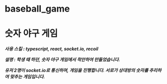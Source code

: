 # baseball_game
<h1>숫자 야구 게임</h1>

<h5>사용 스킬 : typescript, react, socket.io, recoil </p>

<p>설명 : 학생 때 하던, 숫자 야구 게임에서 착안하여 만들었습니다. </p>
<p>유저 2명이 socket.io로 통신하며, 게임을 진행합니다. 서로가 상대방의 숫자를 추리하여 맞추는 게임입니다. </p>
       
